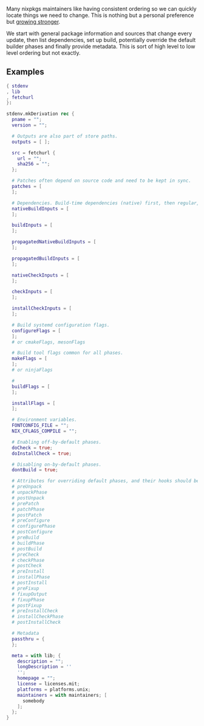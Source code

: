 Many nixpkgs maintainers like having consistent ordering so we can quickly locate things we need to change. This is nothing but a personal preference but [growing stronger](https://discourse.nixos.org/t/document-attribute-ordering-in-package-expressions/4887).

We start with general package information and sources that change every update, then list dependencies, set up build, potentially override the default builder phases and finally provide metadata. This is sort of high level to low level ordering but not exactly.

## Examples

```nix
{ stdenv
, lib
, fetchurl
}:

stdenv.mkDerivation rec {
  pname = "";
  version = "";

  # Outputs are also part of store paths.
  outputs = [ ];

  src = fetchurl {
    url = "";
    sha256 = "";
  };

  # Patches often depend on source code and need to be kept in sync.
  patches = [
  ];

  # Dependencies. Build-time dependencies (native) first, then regular, then propagated variants of the two, then dependencies for tests.
  nativeBuildInputs = [
  ];

  buildInputs = [
  ];

  propagatedNativeBuildInputs = [
  ];

  propagatedBuildInputs = [
  ];

  nativeCheckInputs = [
  ];

  checkInputs = [
  ];

  installCheckInputs = [
  ];

  # Build systemd configuration flags.
  configureFlags = [
  ];
  # or cmakeFlags, mesonFlags

  # Build tool flags common for all phases.
  makeFlags = [
  ];
  # or ninjaFlags

  #
  buildFlags = [
  ];

  installFlags = [
  ];

  # Environment variables.
  FONTCONFIG_FILE = "";
  NIX_CFLAGS_COMPILE = "";

  # Enabling off-by-default phases.
  doCheck = true;
  doInstallCheck = true;

  # Disabling on-by-default phases.
  dontBuild = true;

  # Attributes for overriding default phases, and their hooks should be ordered exactly as they are executed in setup.sh (https://github.com/NixOS/nixpkgs/blob/18f47ecbac1066b388e11dfa12617b557abeaf66/pkgs/stdenv/generic/setup.sh#L1261).
  # preUnpack
  # unpackPhase
  # postUnpack
  # prePatch
  # patchPhase
  # postPatch
  # preConfigure
  # configurePhase
  # postConfigure
  # preBuild
  # buildPhase
  # postBuild
  # preCheck
  # checkPhase
  # postCheck
  # preInstall
  # installPhase
  # postInstall
  # preFixup
  # fixupOutput
  # fixupPhase
  # postFixup
  # preInstallCheck
  # installCheckPhase
  # postInstallCheck

  # Metadata
  passthru = {
  };

  meta = with lib; {
    description = "";
    longDescription = ''
    '';
    homepage = "";
    license = licenses.mit;
    platforms = platforms.unix;
    maintainers = with maintainers; [
      somebody
    ];
  };
}
```
